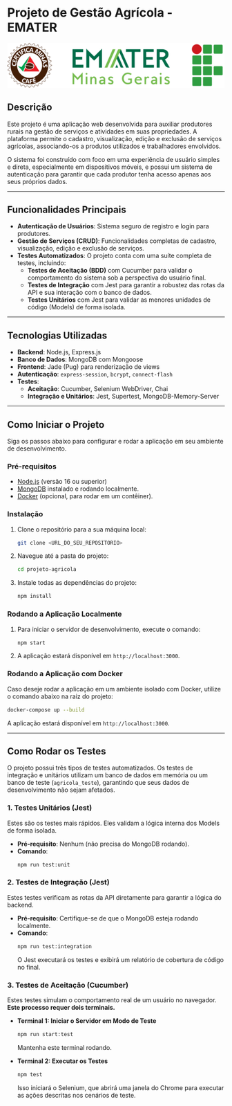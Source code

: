 # Projeto de Gestão Agrícola - EMATER

![Logo](public/assets/logo_barra.png)

## Descrição

Este projeto é uma aplicação web desenvolvida para auxiliar produtores rurais na gestão de serviços e atividades em suas propriedades. A plataforma permite o cadastro, visualização, edição e exclusão de serviços agrícolas, associando-os a produtos utilizados e trabalhadores envolvidos.

O sistema foi construído com foco em uma experiência de usuário simples e direta, especialmente em dispositivos móveis, e possui um sistema de autenticação para garantir que cada produtor tenha acesso apenas aos seus próprios dados.

---

## Funcionalidades Principais

-   **Autenticação de Usuários**: Sistema seguro de registro e login para produtores.
-   **Gestão de Serviços (CRUD)**: Funcionalidades completas de cadastro, visualização, edição e exclusão de serviços.
-   **Testes Automatizados**: O projeto conta com uma suíte completa de testes, incluindo:
    -   **Testes de Aceitação (BDD)** com Cucumber para validar o comportamento do sistema sob a perspectiva do usuário final.
    -   **Testes de Integração** com Jest para garantir a robustez das rotas da API e sua interação com o banco de dados.
    -   **Testes Unitários** com Jest para validar as menores unidades de código (Models) de forma isolada.

---

## Tecnologias Utilizadas

-   **Backend**: Node.js, Express.js
-   **Banco de Dados**: MongoDB com Mongoose
-   **Frontend**: Jade (Pug) para renderização de views
-   **Autenticação**: `express-session`, `bcrypt`, `connect-flash`
-   **Testes**:
    -   **Aceitação**: Cucumber, Selenium WebDriver, Chai
    -   **Integração e Unitários**: Jest, Supertest, MongoDB-Memory-Server

---

## Como Iniciar o Projeto

Siga os passos abaixo para configurar e rodar a aplicação em seu ambiente de desenvolvimento.

### Pré-requisitos

-   [Node.js](https://nodejs.org/) (versão 16 ou superior)
-   [MongoDB](https://www.mongodb.com/try/download/community) instalado e rodando localmente.
-   [Docker](https://www.docker.com/products/docker-desktop/) (opcional, para rodar em um contêiner).

### Instalação

1.  Clone o repositório para a sua máquina local:
    ```bash
    git clone <URL_DO_SEU_REPOSITORIO>
    ```
2.  Navegue até a pasta do projeto:
    ```bash
    cd projeto-agricola
    ```
3.  Instale todas as dependências do projeto:
    ```bash
    npm install
    ```

### Rodando a Aplicação Localmente

1.  Para iniciar o servidor de desenvolvimento, execute o comando:
    ```bash
    npm start
    ```
2.  A aplicação estará disponível em `http://localhost:3000`.

### Rodando a Aplicação com Docker

Caso deseje rodar a aplicação em um ambiente isolado com Docker, utilize o comando abaixo na raiz do projeto:
```bash
docker-compose up --build
```
A aplicação estará disponível em `http://localhost:3000`.

---

## Como Rodar os Testes

O projeto possui três tipos de testes automatizados. Os testes de integração e unitários utilizam um banco de dados em memória ou um banco de teste (`agricola_teste`), garantindo que seus dados de desenvolvimento não sejam afetados.

### 1. Testes Unitários (Jest)

Estes são os testes mais rápidos. Eles validam a lógica interna dos Models de forma isolada.

-   **Pré-requisito**: Nenhum (não precisa do MongoDB rodando).
-   **Comando**:
    ```bash
    npm run test:unit
    ```

### 2. Testes de Integração (Jest)

Estes testes verificam as rotas da API diretamente para garantir a lógica do backend.

-   **Pré-requisito**: Certifique-se de que o MongoDB esteja rodando localmente.
-   **Comando**:
    ```bash
    npm run test:integration
    ```
    O Jest executará os testes e exibirá um relatório de cobertura de código no final.

### 3. Testes de Aceitação (Cucumber)

Estes testes simulam o comportamento real de um usuário no navegador. **Este processo requer dois terminais.**

-   **Terminal 1: Iniciar o Servidor em Modo de Teste**
    ```bash
    npm run start:test
    ```
    Mantenha este terminal rodando.

-   **Terminal 2: Executar os Testes**
    ```bash
    npm test
    ```
    Isso iniciará o Selenium, que abrirá uma janela do Chrome para executar as ações descritas nos cenários de teste.

